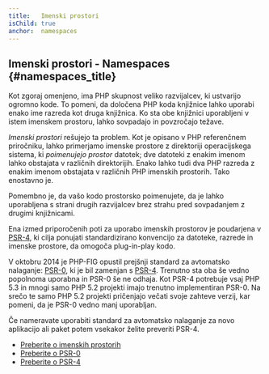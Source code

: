 ```yaml
---
title:   Imenski prostori
isChild: true
anchor:  namespaces
---
```


## Imenski prostori - Namespaces {#namespaces_title}

Kot zgoraj omenjeno, ima PHP skupnost veliko razvijalcev, ki ustvarijo ogromno kode. To pomeni, da
določena PHP koda knjižnice lahko uporabi enako ime razreda kot druga knjižnica. Ko sta obe knjižnici uporabljeni
v istem imenskem prostoru, lahko sovpadajo in povzročajo težave.

_Imenski prostori_ rešujejo ta problem. Kot je opisano v PHP referenčnem priročniku, lahko primerjamo imenske prostore
z direktoriji operacijskega sistema, ki _poimenujejo prostor_ datotek; dve datoteki z enakim imenom lahko obstajata v
različnih direktorijih. Enako lahko tudi dva PHP razreda z enakim imenom obstajata v različnih PHP
imenskih prostorih. Tako enostavno je.

Pomembno je, da vašo kodo prostorsko poimenujete, da je lahko uporabljena s strani drugih razvijalcev brez strahu
pred sovpadanjem z drugimi knjižnicami.

Ena izmed priporočenih poti za uporabo imenskih prostorov je poudarjena v [PSR-4][psr4], ki cilja ponujati standardizirano konvencijo za datoteke,
razrede in imenske prostore, da omogoča plug-in-play kodo.

V oktobru 2014 je PHP-FIG opustil prejšnji standard za avtomatsko nalaganje: [PSR-0][psr0], ki je bil zamenjan s
[PSR-4][psr4]. Trenutno sta oba še vedno popolnoma uporabna in PSR-0 še ne odhaja. Kot PSR-4 potrebuje vsaj PHP 5.3 in mnogi samo PHP 5.2
projekti imajo trenutno implementiran PSR-0. Na srečo te samo PHP 5.2 projekti pričenjajo večati svoje
zahteve verzij, kar pomeni, da je PSR-0 vedno manj uporabljan.

Če nameravate uporabiti standard za avtomatsko nalaganje za novo aplikacijo ali
paket potem vsekakor želite preveriti PSR-4.

* [Preberite o imenskih prostorih][namespaces]
* [Preberite o PSR-0][psr0]
* [Preberite o PSR-4][psr4]


[namespaces]: http://php.net/language.namespaces
[psr0]: https://github.com/php-fig/fig-standards/blob/master/accepted/PSR-0.md
[psr4]: https://github.com/php-fig/fig-standards/blob/master/accepted/PSR-4-autoloader.md
